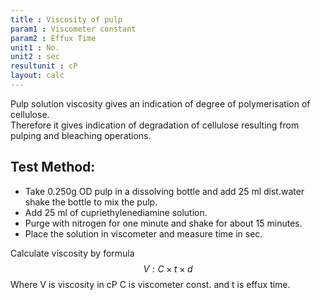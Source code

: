 ```yaml
---
title : Viscosity of pulp
param1 : Viscometer constant
param2 : Effux Time
unit1 : No.
unit2 : sec
resultunit : cP
layout: calc
---
```

Pulp solution viscosity gives an indication of  degree of polymerisation of cellulose.  
Therefore it gives indication of degradation of cellulose resulting from pulping and bleaching
operations.
## Test Method: 
- Take 0.250g  OD pulp in a dissolving bottle and add 25 ml dist.water shake the bottle to mix the pulp.
- Add 25 ml of cupriethylenediamine solution.
- Purge with nitrogen for  one minute and shake for about 15 minutes.
- Place the solution in viscometer and measure time in sec.
  
Calculate viscosity by formula 
$$ V : C\times t \times d $$ 
Where V is viscosity in cP C is viscometer const. and t is effux time.

<script>  
    const inputs = document.querySelectorAll('.outlined-field input:not([readonly])');    
    inputs.forEach(input => {   
      input.addEventListener('input', () => {
        if (input.value) {
          input.closest('.outlined-field').classList.add('has-content');
        } else {
          input.closest('.outlined-field').classList.remove('has-content');
        }   
        calculate();
      });      
      // Check on page load
      if (input.value) {
        input.closest('.outlined-field').classList.add('has-content');
      }
    });
    // Calculate function 
    function calculate() {
      const v1 = parseFloat(document.getElementById('param1').value) || 0;
      const v2 = parseFloat(document.getElementById('param2').value) || 0;      
      
      //const param5 = parseFloat(document.getElementById('param5').value) || 0;    
      const result =   (v1 * v2)
      
      document.getElementById('result').value = result.toFixed(2);
    }
</script>

 
